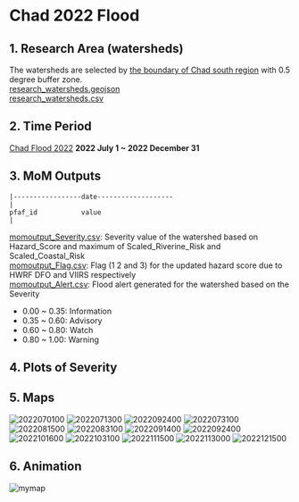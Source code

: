 # Chad 2022 Flood
## 1. Research Area (watersheds)
The watersheds are selected by [the boundary of Chad south region](Chad_south_boundary.geojson) with 0.5 degree buffer zone.  
[research_watersheds.geojson](research_watersheds.geojson)  
[research_watersheds.csv](research_watersheds.csv)

## 2. Time Period
[Chad Flood 2022](https://en.wikipedia.org/wiki/2022_Chad_floods)
**2022 July 1 ~ 2022 December 31**
## 3. MoM Outputs

```
|-----------------date-------------------
|
pfaf_id           value
|
```
[momoutput_Severity.csv](momoutput_Severity.csv): Severity value of the watershed based on Hazard_Score and maximum of Scaled_Riverine_Risk and Scaled_Coastal_Risk    
[momoutput_Flag.csv](momoutput_Flag.csv): Flag (1 2 and 3) for the updated hazard score due to HWRF DFO and VIIRS respectively   
[momoutput_Alert.csv](momoutput_Alert.csv): Flood alert generated for the watershed based on the Severity 
* 0.00 ~ 0.35: Information
* 0.35 ~ 0.60: Advisory
* 0.60 ~ 0.80: Watch
* 0.80 ~ 1.00: Warning 
## 4. Plots of Severity
## 5. Maps
![2022070100](https://user-images.githubusercontent.com/6643873/225690266-30ec43e6-0f14-4d45-978c-b96608529f1f.png)
![2022071300](https://user-images.githubusercontent.com/6643873/225690497-0fb3b4d1-8327-47af-8472-652303eecceb.png)
![2022092400](https://user-images.githubusercontent.com/6643873/225690655-50ee6ce2-861a-4a48-9fc9-65c2c42b98ce.png)
![2022073100](https://user-images.githubusercontent.com/6643873/225690750-467be64b-f711-4ffc-9fb6-5503f8a95330.png)
![2022081500](https://user-images.githubusercontent.com/6643873/225690896-78fc45fb-f186-4e6e-a95b-77fd97b0d91c.png)
![2022083100](https://user-images.githubusercontent.com/6643873/225691005-e7f7e462-bf87-45c7-9d01-d7ca1d580b68.png)
![2022091400](https://user-images.githubusercontent.com/6643873/225691113-deb220c5-6cd0-4803-a19a-9691d618266b.png)
![2022092400](https://user-images.githubusercontent.com/6643873/225691248-02ef95f7-b45b-4021-b975-02ef471f240e.png)
![2022101600](https://user-images.githubusercontent.com/6643873/225691419-93669554-4ce1-4ff0-b43d-fb2c2614a240.png)
![2022103100](https://user-images.githubusercontent.com/6643873/225691509-4fc73fa4-edbc-402c-80ae-be2947dca72e.png)
![2022111500](https://user-images.githubusercontent.com/6643873/225691660-4a8896a2-3678-471d-87fe-efdebcaa5d19.png)
![2022113000](https://user-images.githubusercontent.com/6643873/225691772-cdca6c45-245c-4000-91a5-85b85680b6fc.png)
![2022121500](https://user-images.githubusercontent.com/6643873/225691882-8f21f3ad-0bd4-4ace-a7bc-e96ca583eabd.png)

## 6. Animation
![mymap](https://user-images.githubusercontent.com/6643873/225654167-adcdf51a-9027-4e2f-89e8-2c37dca3f65e.gif)
